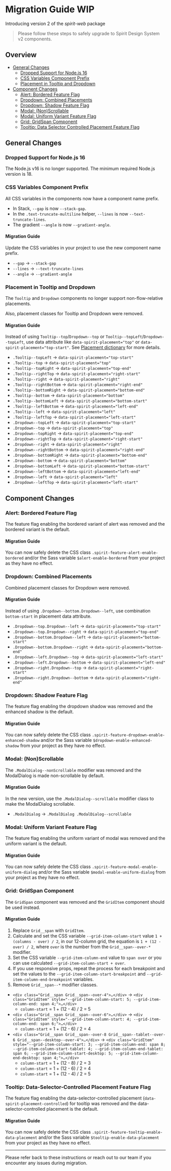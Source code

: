 # Migration Guide WIP

Introducing version 2 of the _spirit-web_ package

> Please follow these steps to safely upgrade to Spirit Design System v2 components.

## Overview

- [General Changes](#general-changes)
  - [Dropped Support for Node.js 16](#dropped-support-for-node-js-16)
  - [CSS Variables Component Prefix](#css-variables-component-prefix)
  - [Placement in Tooltip and Dropdown](#placement-in-tooltip-and-dropdown)
- [Component Changes](#component-changes)
  - [Alert: Bordered Feature Flag](#alert-bordered-feature-flag)
  - [Dropdown: Combined Placements](#dropdown-combined-placements)
  - [Dropdown: Shadow Feature Flag](#dropdown-shadow-feature-flag)
  - [Modal: (Non)Scrollable](#modal-nonscrollable)
  - [Modal: Uniform Variant Feature Flag](#modal-uniform-variant-feature-flag)
  - [Grid: GridSpan Component](#grid-gridspan-component)
  - [Tooltip: Data Selector Controlled Placement Feature Flag](#tooltip-data-selector-controlled-placement-feature-flag)

## General Changes

### Dropped Support for Node.js 16

The Node.js v16 is no longer supported. The minimum required Node.js version is 18.

### CSS Variables Component Prefix

All CSS variables in the components now have a component name prefix.

- In Stack, `--gap` is now `--stack-gap`.
- In the `.text-truncate-multiline` helper, `--lines` is now `--text-truncate-lines`.
- The gradient `--angle` is now `--gradient-angle`.

#### Migration Guide

Update the CSS variables in your project to use the new component name prefix.

- `--gap` → `--stack-gap`
- `--lines` → `--text-truncate-lines`
- `--angle` → `--gradient-angle`

### Placement in Tooltip and Dropdown

The `Tooltip` and `Dropdown` components no longer support non-flow-relative placements.

Also, placement classes for Tooltip and Dropdown were removed.

#### Migration Guide

Instead of using `Tooltip--top`/`Dropdown--top` or `Tooltip--topLeft`/`Dropdown--topLeft`,
use data attribute like `data-spirit-placement="top"` or `data-spirit-placement="top-start"`.
See [Placement dictionary][dictionary-placement] for more details.

- `.Tooltip--topLeft` → `data-spirit-placement="top-start"`
- `.Tooltip--top` → `data-spirit-placement="top"`
- `.Tooltip--topRight` → `data-spirit-placement="top-end"`
- `.Tooltip--rightTop` → `data-spirit-placement="right-start"`
- `.Tooltip--right` → `data-spirit-placement="right"`
- `.Tooltip--rightBottom` → `data-spirit-placement="right-end"`
- `.Tooltip--bottomRight` → `data-spirit-placement="bottom-end"`
- `.Tooltip--bottom` → `data-spirit-placement="bottom"`
- `.Tooltip--bottomLeft` → `data-spirit-placement="bottom-start"`
- `.Tooltip--leftBottom` → `data-spirit-placement="left-end"`
- `.Tooltip--left` → `data-spirit-placement="left"`
- `.Tooltip--leftTop` → `data-spirit-placement="left-start"`
- `.Dropdown--topLeft` → `data-spirit-placement="top-start"`
- `.Dropdown--top` → `data-spirit-placement="top"`
- `.Dropdown--topRight` → `data-spirit-placement="top-end"`
- `.Dropdown--rightTop` → `data-spirit-placement="right-start"`
- `.Dropdown--right` → `data-spirit-placement="right"`
- `.Dropdown--rightBottom` → `data-spirit-placement="right-end"`
- `.Dropdown--bottomRight` → `data-spirit-placement="bottom-end"`
- `.Dropdown--bottom` → `data-spirit-placement="bottom"`
- `.Dropdown--bottomLeft` → `data-spirit-placement="bottom-start"`
- `.Dropdown--leftBottom` → `data-spirit-placement="left-end"`
- `.Dropdown--left` → `data-spirit-placement="left"`
- `.Dropdown--leftTop` → `data-spirit-placement="left-start"`

## Component Changes

### Alert: Bordered Feature Flag

The feature flag enabling the bordered variant of alert was removed and the bordered variant
is the default.

#### Migration Guide

You can now safely delete the CSS class `.spirit-feature-alert-enable-bordered` and/or the Sass variable
`$alert-enable-bordered` from your project as they have no effect.

### Dropdown: Combined Placements

Combined placement classes for Dropdown were removed.

#### Migration Guide

Instead of using `.Dropdown--bottom.Dropdown--left`, use combination `bottom-start` in placement data attribute.

- `.Dropdown--top.Dropdown--left` → `data-spirit-placement="top-start"`
- `.Dropdown--top.Dropdown--right` → `data-spirit-placement="top-end"`
- `.Dropdown--bottom.Dropdown--left` → `data-spirit-placement="bottom-start"`
- `.Dropdown--bottom.Dropdown--right` → `data-spirit-placement="bottom-end"`
- `.Dropdown--left.Dropdown--top` → `data-spirit-placement="left-start"`
- `.Dropdown--left.Dropdown--bottom` → `data-spirit-placement="left-end"`
- `.Dropdown--right.Dropdown--top` → `data-spirit-placement="right-start"`
- `.Dropdown--right.Dropdown--bottom` → `data-spirit-placement="right-end"`

### Dropdown: Shadow Feature Flag

The feature flag enabling the dropdown shadow was removed and the enhanced
shadow is the default.

#### Migration Guide

You can now safely delete the CSS class `.spirit-feature-dropdown-enable-enhanced-shadow` and/or the Sass variable
`$dropdown-enable-enhanced-shadow` from your project as they have no effect.

### Modal: (Non)Scrollable

The `.ModalDialog--nonScrollable` modifier was removed and the ModalDialog is made non-scrollable by default.

#### Migration Guide

In the new version, use the `.ModalDialog--scrollable` modifier class to make the ModalDialog scrollable.

- `.ModalDialog` → `.ModalDialog .ModalDialog--scrollable`

### Modal: Uniform Variant Feature Flag

The feature flag enabling the uniform variant of modal was removed and the
uniform variant is the default.

#### Migration Guide

You can now safely delete the CSS class `.spirit-feature-modal-enable-uniform-dialog` and/or the Sass variable
`$modal-enable-uniform-dialog` from your project as they have no effect.

### Grid: GridSpan Component

The `GridSpan` component was removed and the `GridItem` component should be used instead.

#### Migration Guide

1. Replace `Grid__span` with `GridItem`.
2. Calculate and set the CSS variable `--grid-item-column-start` value `1 + (columns - over) / 2`, in our 12-column grid, the equation is `1 + (12 - over) / 2`, where `over` is the number from the `Grid__span--over-*` modifier.
3. Set the CSS variable `--grid-item-column-end` value to `span over` or you can use calculated `--grid-item-column-start + over`.
4. If you use responsive props, repeat the process for each breakpoint and set the values to the `--grid-item-column-start-breakpoint` and `--grid-item-column-end-breakpoint` variables.
5. Remove `Grid__span--*` modifier classes.

- `<div class="Grid__span Grid__span--over-4">…</div>` → `<div class="GridItem" style="--grid-item-column-start: 5; --grid-item-column-end: span 4;">…</div>`
  - `column-start` = 1 + (12 - 4) / 2 = 5
- `<div class="Grid__span Grid__span--over-6">…</div>` → `<div class="GridItem" style="--grid-item-column-start: 4; --grid-item-column-end: span 6;">…</div>`
  - `column-start` = 1 + (12 - 6) / 2 = 4
- `<div class="Grid__span Grid__span--over-8 Grid__span--tablet--over-6 Grid__span--desktop--over-4">…</div>` → `<div class="GridItem" style="--grid-item-column-start: 3; --grid-item-column-end: span 8; --grid-item-column-start-tablet: 4; --grid-item-column-end-tablet: span 6; --grid-item-column-start-desktop: 5; --grid-item-column-end-desktop: span 4;">…</div>`
  - `column-start` = 1 + (12 - 8) / 2 = 3
  - `column-start` = 1 + (12 - 6) / 2 = 4
  - `column-start` = 1 + (12 - 4) / 2 = 5

### Tooltip: Data-Selector-Controlled Placement Feature Flag

The feature flag enabling the data-selector-controlled placement (`data-spirit-placement-controlled`)
for tooltip was removed and the data-selector-controlled placement is the default.

#### Migration Guide

You can now safely delete the CSS class `.spirit-feature-tooltip-enable-data-placement` and/or the Sass variable
`$tooltip-enable-data-placement` from your project as they have no effect.

---

Please refer back to these instructions or reach out to our team if you encounter any issues during migration.

[readme-deprecations]: https://github.com/lmc-eu/spirit-design-system/blob/main/packages/web/README.md#deprecations
[readme-feature-flags]: https://github.com/lmc-eu/spirit-design-system/blob/main/packages/web/README.md#feature-flags
[dictionary-placement]: https://github.com/lmc-eu/spirit-design-system/blob/main/docs/DICTIONARIES.md#placement
